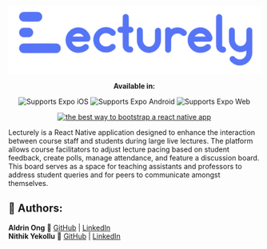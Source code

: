 ![Lecturely Logo](./assets/lecturely_text_logo.png)

<p align="center">
  <b>Available in:</b>
  <br />

  <p align="center">
    <!-- iOS -->
    <img alt="Supports Expo iOS" longdesc="Supports Expo iOS" src="https://img.shields.io/badge/iOS-000.svg?style=flat-square&logo=APPLE&labelColor=999999&logoColor=fff" />
    <!-- Android -->
    <img alt="Supports Expo Android" longdesc="Supports Expo Android" src="https://img.shields.io/badge/Android-000.svg?style=flat-square&logo=ANDROID&labelColor=A4C639&logoColor=fff" />
    <!-- Web -->
    <img alt="Supports Expo Web" longdesc="Supports Expo Web" src="https://img.shields.io/badge/web-000.svg?style=flat-square&logo=GOOGLE-CHROME&labelColor=4285F4&logoColor=fff" />
  </p>
  <p align="center">
    <a href="https://packagephobia.now.sh/result?p=create-react-native-app">
      <img alt="the best way to bootstrap a react native app" longdesc="the best way to create a react native app" src="https://flat.badgen.net/packagephobia/install/create-react-native-app" />
    </a>
  </p>
  
</p>

Lecturely is a React Native application designed to enhance the interaction between course staff and students during large live lectures. The platform allows course facilitators to adjust lecture pacing based on student feedback, create polls, manage attendance, and feature a discussion board. This board serves as a space for teaching assistants and professors to address student queries and for peers to communicate amongst themselves.

## 🚀 Authors:
**Aldrin Ong**
🔗 [GitHub](github.com/0n9aldrin) | [LinkedIn](https://linkedin.com/in/aldrin0n9)  
**Nithik Yekollu**
🔗 [GitHub](https://github.com/NithikYekollu) | [LinkedIn](https://www.linkedin.com/in/nithik-yekollu-7298671a8/)
